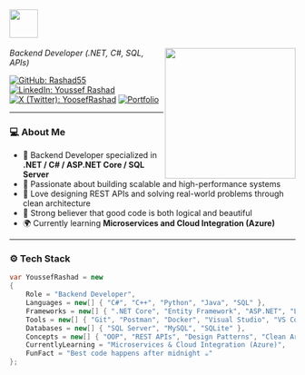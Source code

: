 <h2>
  <img src="https://media.giphy.com/media/12oufCB0MyZ1Go/giphy.gif" width="50">
</h2>

<img align='right' src="https://i.postimg.cc/25M5vMpS/021479d2013154480cfe7c47b1e47f2d.png" width="230">

<p><em>Backend Developer (.NET, C#, SQL, APIs)</em></p>

[![GitHub: Rashad55](https://img.shields.io/badge/-Rashad55-181717?style=for-the-badge&logo=github&logoColor=white)](https://github.com/Rashad55)
[![LinkedIn: Youssef Rashad](https://img.shields.io/badge/-Youssef%20Rashad-0A66C2?style=for-the-badge&logo=linkedin&logoColor=white)](http://linkedin.com/in/youssef-rashad-)
[![X (Twitter): YoosefRashad](https://img.shields.io/badge/-YoosefRashad-000000?style=for-the-badge&logo=x&logoColor=white)](https://x.com/YoosefRashad)
[![Portfolio](https://img.shields.io/badge/-Portfolio-FF6F00?style=for-the-badge&logo=google-chrome&logoColor=white)](https://chimerical-souffle-38a65f.netlify.app)

---

### 💻 About Me

- 🎯 Backend Developer specialized in **.NET / C# / ASP.NET Core / SQL Server**  
- 🧠 Passionate about building scalable and high-performance systems  
- 💬 Love designing REST APIs and solving real-world problems through clean architecture  
- 🧩 Strong believer that good code is both logical and beautiful  
- 🌍 Currently learning **Microservices and Cloud Integration (Azure)**  

---

### ⚙️ Tech Stack

```csharp
var YoussefRashad = new
{
    Role = "Backend Developer",
    Languages = new[] { "C#", "C++", "Python", "Java", "SQL" },
    Frameworks = new[] { ".NET Core", "Entity Framework", "ASP.NET", "LINQ" },
    Tools = new[] { "Git", "Postman", "Docker", "Visual Studio", "VS Code" },
    Databases = new[] { "SQL Server", "MySQL", "SQLite" },
    Concepts = new[] { "OOP", "REST APIs", "Design Patterns", "Clean Architecture" },
    CurrentlyLearning = "Microservices & Cloud Integration (Azure)",
    FunFact = "Best code happens after midnight ☕"
};
